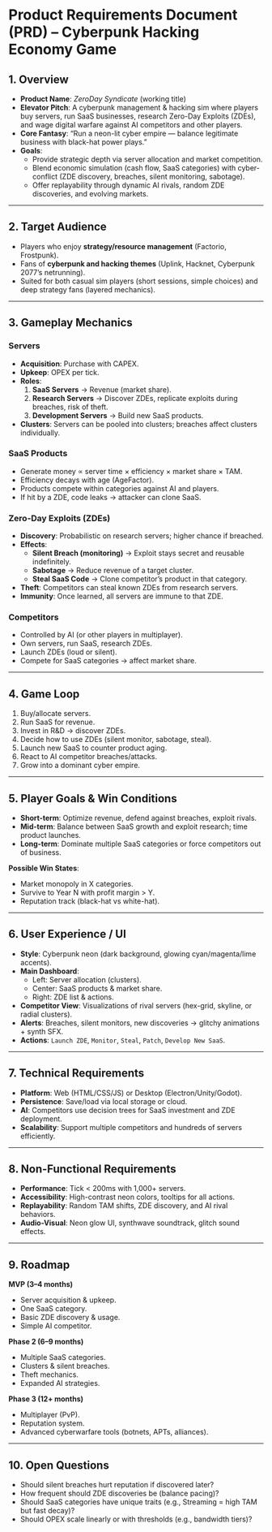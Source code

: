 # Product Requirements Document (PRD) – Cyberpunk Hacking Economy Game

## 1. Overview
- **Product Name**: *ZeroDay Syndicate* (working title)  
- **Elevator Pitch**: A cyberpunk management & hacking sim where players buy servers, run SaaS businesses, research Zero-Day Exploits (ZDEs), and wage digital warfare against AI competitors and other players.  
- **Core Fantasy**: “Run a neon-lit cyber empire — balance legitimate business with black-hat power plays.”  
- **Goals**:  
  - Provide strategic depth via server allocation and market competition.  
  - Blend economic simulation (cash flow, SaaS categories) with cyber-conflict (ZDE discovery, breaches, silent monitoring, sabotage).  
  - Offer replayability through dynamic AI rivals, random ZDE discoveries, and evolving markets.  

---

## 2. Target Audience
- Players who enjoy **strategy/resource management** (Factorio, Frostpunk).  
- Fans of **cyberpunk and hacking themes** (Uplink, Hacknet, Cyberpunk 2077’s netrunning).  
- Suited for both casual sim players (short sessions, simple choices) and deep strategy fans (layered mechanics).  

---

## 3. Gameplay Mechanics

### Servers
- **Acquisition**: Purchase with CAPEX.  
- **Upkeep**: OPEX per tick.  
- **Roles**:  
  1. **SaaS Servers** → Revenue (market share).  
  2. **Research Servers** → Discover ZDEs, replicate exploits during breaches, risk of theft.  
  3. **Development Servers** → Build new SaaS products.  
- **Clusters**: Servers can be pooled into clusters; breaches affect clusters individually.

### SaaS Products
- Generate money ∝ server time × efficiency × market share × TAM.  
- Efficiency decays with age (AgeFactor).  
- Products compete within categories against AI and players.  
- If hit by a ZDE, code leaks → attacker can clone SaaS.

### Zero-Day Exploits (ZDEs)
- **Discovery**: Probabilistic on research servers; higher chance if breached.  
- **Effects**:  
  - **Silent Breach (monitoring)** → Exploit stays secret and reusable indefinitely.  
  - **Sabotage** → Reduce revenue of a target cluster.  
  - **Steal SaaS Code** → Clone competitor’s product in that category.  
- **Theft**: Competitors can steal known ZDEs from research servers.  
- **Immunity**: Once learned, all servers are immune to that ZDE.  

### Competitors
- Controlled by AI (or other players in multiplayer).  
- Own servers, run SaaS, research ZDEs.  
- Launch ZDEs (loud or silent).  
- Compete for SaaS categories → affect market share.  

---

## 4. Game Loop
1. Buy/allocate servers.  
2. Run SaaS for revenue.  
3. Invest in R&D → discover ZDEs.  
4. Decide how to use ZDEs (silent monitor, sabotage, steal).  
5. Launch new SaaS to counter product aging.  
6. React to AI competitor breaches/attacks.  
7. Grow into a dominant cyber empire.  

---

## 5. Player Goals & Win Conditions
- **Short-term**: Optimize revenue, defend against breaches, exploit rivals.  
- **Mid-term**: Balance between SaaS growth and exploit research; time product launches.  
- **Long-term**: Dominate multiple SaaS categories or force competitors out of business.  

**Possible Win States**:  
- Market monopoly in X categories.  
- Survive to Year N with profit margin > Y.  
- Reputation track (black-hat vs white-hat).  

---

## 6. User Experience / UI
- **Style**: Cyberpunk neon (dark background, glowing cyan/magenta/lime accents).  
- **Main Dashboard**:  
  - Left: Server allocation (clusters).  
  - Center: SaaS products & market share.  
  - Right: ZDE list & actions.  
- **Competitor View**: Visualizations of rival servers (hex-grid, skyline, or radial clusters).  
- **Alerts**: Breaches, silent monitors, new discoveries → glitchy animations + synth SFX.  
- **Actions**: `Launch ZDE`, `Monitor`, `Steal`, `Patch`, `Develop New SaaS`.  

---

## 7. Technical Requirements
- **Platform**: Web (HTML/CSS/JS) or Desktop (Electron/Unity/Godot).  
- **Persistence**: Save/load via local storage or cloud.  
- **AI**: Competitors use decision trees for SaaS investment and ZDE deployment.  
- **Scalability**: Support multiple competitors and hundreds of servers efficiently.  

---

## 8. Non-Functional Requirements
- **Performance**: Tick < 200ms with 1,000+ servers.  
- **Accessibility**: High-contrast neon colors, tooltips for all actions.  
- **Replayability**: Random TAM shifts, ZDE discovery, and AI rival behaviors.  
- **Audio-Visual**: Neon glow UI, synthwave soundtrack, glitch sound effects.  

---

## 9. Roadmap

**MVP (3–4 months)**  
- Server acquisition & upkeep.  
- One SaaS category.  
- Basic ZDE discovery & usage.  
- Simple AI competitor.  

**Phase 2 (6–9 months)**  
- Multiple SaaS categories.  
- Clusters & silent breaches.  
- Theft mechanics.  
- Expanded AI strategies.  

**Phase 3 (12+ months)**  
- Multiplayer (PvP).  
- Reputation system.  
- Advanced cyberwarfare tools (botnets, APTs, alliances).  

---

## 10. Open Questions
- Should silent breaches hurt reputation if discovered later?  
- How frequent should ZDE discoveries be (balance pacing)?  
- Should SaaS categories have unique traits (e.g., Streaming = high TAM but fast decay)?  
- Should OPEX scale linearly or with thresholds (e.g., bandwidth tiers)?  
